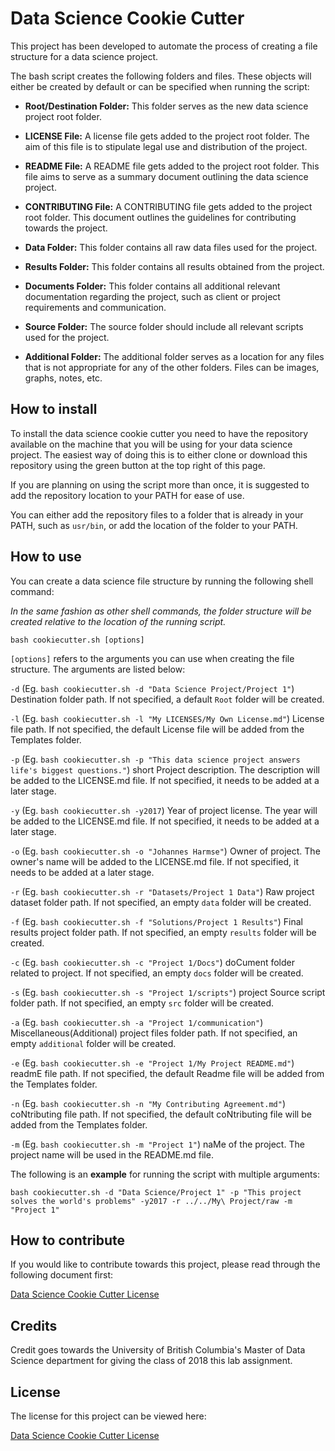 #  Data Science Cookie Cutter

This project has been developed to automate the process of creating a file structure for a data science project.

The bash script creates the following folders and files. These objects will either be created by default or can be specified when running the script:

* **Root/Destination Folder:** This folder serves as the new data science project root folder.

* **LICENSE File:** A license file gets added to the project root folder. The aim of this file is to stipulate legal use and distribution of the project.

* **README File:** A README file gets added to the project root folder. This file aims to serve as a summary document outlining the data science project.

* **CONTRIBUTING File:** A CONTRIBUTING file gets added to the project root folder. This document outlines the guidelines for contributing towards the project.

* **Data Folder:** This folder contains all raw data files used for the project.

* **Results Folder:** This folder contains all results obtained from the project.

* **Documents Folder:** This folder contains all additional relevant documentation regarding the project, such as client or project requirements and communication.

* **Source Folder:** The source folder should include all relevant scripts used for the project.

* **Additional Folder:** The additional folder serves as a location for any files that is not appropriate for any of the other folders. Files can be images, graphs, notes, etc.

## How to install

To install the data science cookie cutter you need to have the repository available on the machine that you will be using for your data science project. The easiest way of doing this is to either clone or download this repository using the green button at the top right of this page.

If you are planning on using the script more than once, it is suggested to add the repository location to your PATH for ease of use.

You can either add the repository files to a folder that is already in your PATH, such as `usr/bin`, or add the location of the folder to your PATH.

## How to use

You can create a data science file structure by running the following shell command:

*In the same fashion as other shell commands, the folder structure will be created relative to the location of the running script.*

`bash cookiecutter.sh [options]`

`[options]` refers to the arguments you can use when creating the file structure. The arguments are listed below:

`-d` (Eg. `bash cookiecutter.sh -d "Data Science Project/Project 1"`) Destination folder path. If not specified, a default `Root` folder will be created.

`-l` (Eg. `bash cookiecutter.sh -l "My LICENSES/My Own License.md"`) License file path. If not specified, the default License file will be added from the Templates folder.

`-p` (Eg. `bash cookiecutter.sh -p "This data science project answers life's biggest questions."`) short Project description. The description will be added to the LICENSE.md file. If not specified, it needs to be added at a later stage.

`-y` (Eg. `bash cookiecutter.sh -y2017`) Year of project license. The year will be added to the LICENSE.md file. If not specified, it needs to be added at a later stage.

`-o` (Eg. `bash cookiecutter.sh -o "Johannes Harmse"`) Owner of project. The owner's name will be added to the LICENSE.md file. If not specified, it needs to be added at a later stage.

`-r` (Eg. `bash cookiecutter.sh -r "Datasets/Project 1 Data"`)  Raw project dataset folder path. If not specified, an empty `data` folder will be created.

`-f` (Eg. `bash cookiecutter.sh -f "Solutions/Project 1 Results"`)  Final results project folder path. If not specified, an empty `results` folder will be created.

`-c` (Eg. `bash cookiecutter.sh -c "Project 1/Docs"`)  doCument folder related to project. If not specified, an empty `docs` folder will be created.

`-s` (Eg. `bash cookiecutter.sh -s "Project 1/scripts"`)  project Source script folder path. If not specified, an empty `src` folder will be created.

`-a` (Eg. `bash cookiecutter.sh -a "Project 1/communication"`) Miscellaneous(Additional) project files folder path. If not specified, an empty `additional` folder will be created.

`-e` (Eg. `bash cookiecutter.sh -e "Project 1/My Project README.md"`) readmE file path. If not specified, the default Readme file will be added from the Templates folder.

`-n` (Eg. `bash cookiecutter.sh -n "My Contributing Agreement.md"`) coNtributing file path. If not specified, the default coNtributing file will be added from the Templates folder.

`-m` (Eg. `bash cookiecutter.sh -m "Project 1"`) naMe of the project. The project name will be used in the README.md file.

The following is an **example** for running the script with multiple arguments:

`bash cookiecutter.sh -d "Data Science/Project 1" -p "This project solves the world's problems" -y2017 -r ../../My\ Project/raw -m "Project 1"`

## How to contribute

If you would like to contribute towards this project, please read through the following document first:

[Data Science Cookie Cutter License](https://github.com/johannesharmse/datascience_cookiecutter/blob/master/CONTRIBUTING.md)

## Credits

Credit goes towards the University of British Columbia's Master of Data Science department for giving the class of 2018 this lab assignment.

## License

The license for this project can be viewed here:

[Data Science Cookie Cutter License](https://github.com/johannesharmse/datascience_cookiecutter/blob/master/LICENSE)
